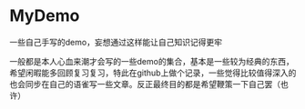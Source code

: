 # MyDemo
一些自己手写的demo，妄想通过这样能让自己知识记得更牢

一般都是本人心血来潮才会写的一些demo的集合，基本是一些较为经典的东西，希望闲暇能多回顾复习复习，特此在github上做个记录，一些觉得比较值得深入的也会同步在自己的语雀写一些文章。反正最终目的都是希望鞭策一下自己罢（也许）
